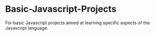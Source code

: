# Basic-Javascript-Projects
For basic Javascript projects aimed at learning specific aspects of the Javascript language.
